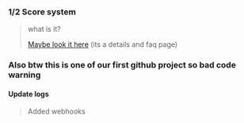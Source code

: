 ### 1/2 Score system

>what is it?
>
>[Maybe look it here](https://score.braindeadteam.repl.co/links/detail.html)
>(its a details and faq page)

### Also btw this is one of our first github project so bad code warning

#### Update logs

>Added webhooks
